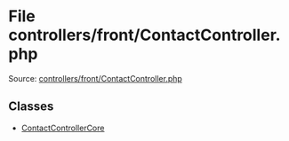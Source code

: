 File controllers/front/ContactController.php
=========

Source: [controllers/front/ContactController.php](https://github.com/PrestaShop/PrestaShop/blob/1.6.0.6/controllers/front/ContactController.php)


Classes
-------

* [ContactControllerCore](class.ContactControllerCore.md)

